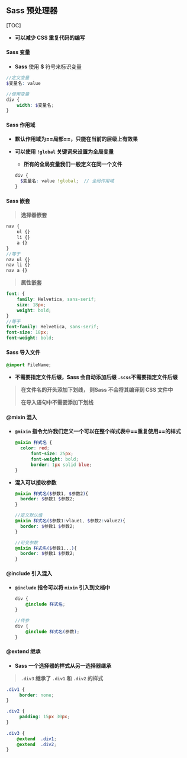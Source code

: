 ## Sass 预处理器

[TOC]

- **可以减少 CSS 重复代码的编写**

#### Sass 变量

- **Sass** 使用 **$** 符号来标识变量

```scss
//定义变量
$变量名: value

//使用变量
div {
    width: $变量名;
}
```

#### Sass 作用域

- **默认作用域为==局部==，只能在当前的层级上有效果**

- **可以使用 `!global` 关键词来设置为全局变量**

  - **所有的全局变量我们一般定义在同一个文件**

  ```scss
  div {
  	$变量名: value !global;  // 全局作用域
  }
  ```

#### Sass 嵌套

> **选择器嵌套**

```scss
nav {
	ul {}
	li {}
	a {}
}
//等于
nav ul {}
nav li {}
nav a {}
```

> **属性嵌套**

```scss
font: {
	family: Helvetica, sans-serif;
	size: 18px;
	weight: bold;
}
//等于
font-family: Helvetica, sans-serif;
font-size: 18px;
font-weight: bold;
```

#### Sass 导入文件

```scss
@import FileName;
```

- **不需要指定文件后缀，Sass 会自动添加后缀 `.scss`不需要指定文件后缀**

> **在文件名的开头添加下划线， 则Sass 不会将其编译到 CSS 文件中**
>
> **在导入语句中不需要添加下划线**

#### @mixin 混入

- **`@mixin` 指令允许我们定义一个可以在整个样式表中==重复使用==的样式**

  ```scss
  @mixin 样式名 {
  	color: red;
    	font-size: 25px;
    	font-weight: bold;
    	border: 1px solid blue;
  }
  ```

- **混入可以接收参数**

  ```scss
  @mixin 样式名($参数1, $参数2){
  	border: $参数1 $参数2;
  }
  
  //定义默认值
  @mixin 样式名($参数1:vlaue1, $参数2:value2){
  	border: $参数1 $参数2;
  }
  
  //可变参数
  @mixin 样式名($参数1...){
  	border: $参数1 $参数2;
  }
  ```

#### @include 引入混入

- **`@include`  指令可以将 `mixin` 引入到文档中**

  ```scss
  div {
      @include 样式名;
  }
  
  //传参
  div {
      @include 样式名(参数);
  }
  ```

#### @extend 继承

- **Sass 一个选择器的样式从另一选择器继承**

> **`.div3` 继承了 `.div1` 和 `.div2` 的样式**

```scss
.div1 {
     border: none;
}

.div2 {
     padding: 15px 30px;
}
 
.div3 {
    @extend  .div1;
    @extend  .div2;
}
```

